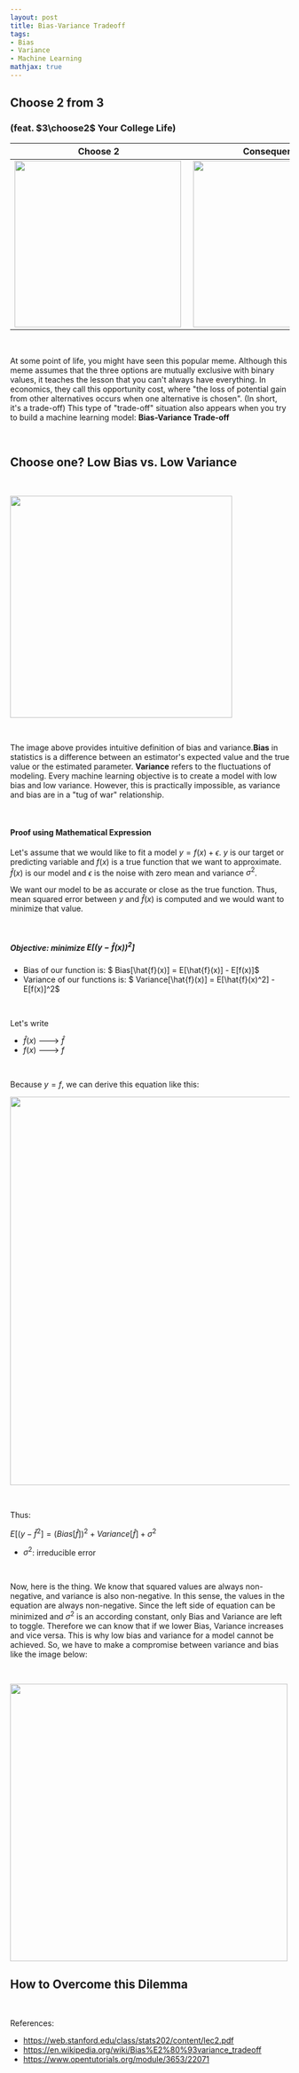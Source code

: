 ```yaml
---
layout: post
title: Bias-Variance Tradeoff
tags:
- Bias
- Variance
- Machine Learning
mathjax: true
---
```


## Choose 2 from 3 
### (feat. $3\choose2$ Your College Life)



| Choose 2                                                     |                         Consequences                         |
| ------------------------------------------------------------ | :----------------------------------------------------------: |
| <img src="https://pics.me.me/social-l-life-good-grades-choose-two-enough-sleep-choose-2239262.png" width="300" align="left" vertical-align="bottom"> | <img src="http://s3.favim.com/orig/45/grade-lol-sleep-social-life-troll-Favim.com-408205.jpg" width="300" align="right" vertical-align="bottom"> |

&nbsp;

At some point of life, you might have seen this popular meme. Although this meme assumes that the three options are mutually exclusive with binary values, it teaches the lesson that you can't always have everything. In economics, they call this opportunity cost, where "the loss of potential gain from other alternatives occurs when one alternative is chosen". (In short, it's a trade-off) This type of "trade-off" situation also appears when you try to build a machine learning model: **Bias-Variance Trade-off**

<br>

## Choose one? Low Bias vs. Low Variance

&nbsp;

<img src="https://pbs.twimg.com/media/CpWDWuSW8AQUuCk.jpg" width="400">

&nbsp;

The image above provides intuitive definition of bias and variance.**Bias** in statistics is a difference between an estimator's expected value and the true value or the estimated parameter. **Variance** refers to the fluctuations of modeling. Every machine learning objective is to create a model with low bias and low variance. However, this is practically impossible, as variance and bias are in a "tug of war" relationship. 

&nbsp;

#### Proof using Mathematical Expression

Let's assume that we would like to fit a model $y = f(x) + \epsilon$. $y$ is our target or predicting variable and $f(x)$ is a true function that we want to approximate. $\hat{f}(x)$ is our model and $\epsilon$ is the noise with zero mean and variance $\sigma^2$. 

We want our model to be as accurate or close as the true function. Thus, mean squared error between $y$ and $\hat{f}(x)$ is computed and we would want to minimize that value.

&nbsp;

##### Objective: minimize $E[(y- \hat{f}(x))^2]$

- Bias of our function is:
    $ Bias[\hat{f}(x)] = E[\hat{f}(x)] - E[f(x)]$
- Variance of our functions is:
    $ Variance[\hat{f}(x)] = E[\hat{f}(x)^2] - E[f(x)]^2$

&nbsp;


Let's write 
- $\hat{f}(x)$ ---> $\hat{f}$
- $f(x)$ ---> $f$

&nbsp;

Because $y=f$, we can derive this equation like this:

<img src="https://wikimedia.org/api/rest_v1/media/math/render/svg/8c9708ee63cacf05f3bdbba9170fd8c687eecd03" width="700">

&nbsp;

Thus: 

 $E[(y- \hat{f}^2]= (Bias[\hat{f}])^2 + Variance[\hat{f}] + \sigma^2$

- $\sigma^2$: irreducible error

<br>

Now, here is the thing. We know that squared values are always non-negative, and variance is also non-negative. In this sense, the values in the equation are always non-negative. Since the left side of equation can be minimized and $\sigma^2$ is an according constant, only Bias and Variance are left to toggle. Therefore we can know that if we lower Bias, Variance increases and vice versa. 
This is why low bias and variance for a model cannot be achieved. So, we have to make a compromise between variance and bias like the image below:

&nbsp;

<img src="https://lh4.googleusercontent.com/k7fm8oOB8fY3S57dOzc1MUsRjeSLSBKX8ZvMOvV3JZKXRzrM7OhCvIF2En5ahfzJHcW8uxDaF0bd3dYc4_HK52JVXd_SJ6pVrAOjHm1b3QSSC9Ne_t5VmrKto15BmF_kn4mN_64dirU" width="500">



<br>

## How to Overcome this Dilemma





<br>



References:
- https://web.stanford.edu/class/stats202/content/lec2.pdf
- https://en.wikipedia.org/wiki/Bias%E2%80%93variance_tradeoff
- https://www.opentutorials.org/module/3653/22071